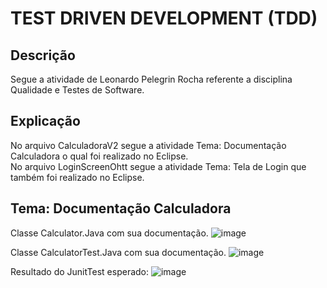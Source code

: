 # TEST DRIVEN DEVELOPMENT (TDD)
##  Descrição
Segue a atividade de Leonardo Pelegrin Rocha referente a disciplina Qualidade e Testes de Software.
## Explicação
No arquivo CalculadoraV2 segue a atividade Tema: Documentação Calculadora o qual foi realizado no Eclipse.                                                                                                                                                                             
          No arquivo LoginScreenOhtt segue a atividade Tema: Tela de Login que também foi realizado no Eclipse.
## Tema: Documentação Calculadora
Classe Calculator.Java com sua documentação.
![image](https://github.com/LeonardoPelegrin/TddOhata/assets/110860762/2c4a10a3-720a-4b98-be47-41c6fe93901d)


Classe CalculatorTest.Java com sua documentação.
![image](https://github.com/LeonardoPelegrin/TddOhata/assets/110860762/b5c8b367-0bf5-41fe-af0f-1d4cb320b731)

Resultado do JunitTest esperado:
![image](https://github.com/LeonardoPelegrin/TddOhata/assets/110860762/1e8aa4c7-2483-4807-a0b9-474f6f114c68)
